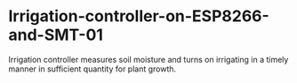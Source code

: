 # Irrigation-controller-on-ESP8266-and-SMT-01
Irrigation controller measures soil moisture and turns on irrigating in a timely manner in sufficient quantity for plant growth.
